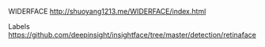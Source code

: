 WIDERFACE
http://shuoyang1213.me/WIDERFACE/index.html

Labels
https://github.com/deepinsight/insightface/tree/master/detection/retinaface